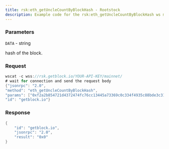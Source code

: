 ```yaml
---
title: rsk:eth_getUncleCountByBlockHash - Rootstock
description: Example code for the rsk:eth_getUncleCountByBlockHash ws method. Сomplete guide on how to use rsk:eth_getUncleCountByBlockHash ws in GetBlock.io Web3 documentation.
---
```


### Parameters


`DATA` - string

hash of the block.

### Request

``` java
wscat -c wss://rsk.getblock.io/YOUR-API-KEY/mainnet/ 
# wait for connection and send the request body 
{"jsonrpc": "2.0",
"method": "eth_getUncleCountByBlockHash",
"params": ["0xf2a2b854721d4372474fc76cc13445a73369c0c334f4935c88bde3c310f28c9a"],
"id": "getblock.io"}
```

###  Response

``` java
{
    "id": "getblock.io",
    "jsonrpc": "2.0",
    "result": "0x0"
}
```

